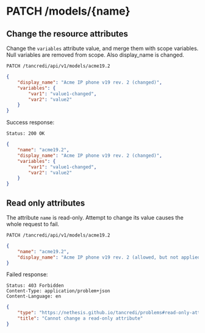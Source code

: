 # PATCH /models/{name}

## Change the resource attributes

Change the `variables` attribute value, and merge them with scope variables. Null variables are removed from scope.
Also display_name is changed.

    PATCH /tancredi/api/v1/models/acme19.2

```json
{
    "display_name": "Acme IP phone v19 rev. 2 (changed)",
    "variables": {
        "var1": "value1-changed",
        "var2": "value2"
    }
}
```

Success response:

    Status: 200 OK

```json
{
    "name": "acme19.2",
    "display_name": "Acme IP phone v19 rev. 2 (changed)",
    "variables": {
        "var1": "value1-changed",
        "var2": "value2"
    }
}
```

## Read only attributes

The attribute `name` is read-only. Attempt to change its value causes the whole
request to fail.

    PATCH /tancredi/api/v1/models/acme19.2

```json
{
    "name": "acme19.2",
    "display_name": "Acme IP phone v19 rev. 2 (allowed, but not applied)"
}
```

Failed response:

    Status: 403 Forbidden
    Content-Type: application/problem+json
    Content-Language: en

```json
{
    "type": "https://nethesis.github.io/tancredi/problems#read-only-attribute",
    "title": "Cannot change a read-only attribute"
}
```
